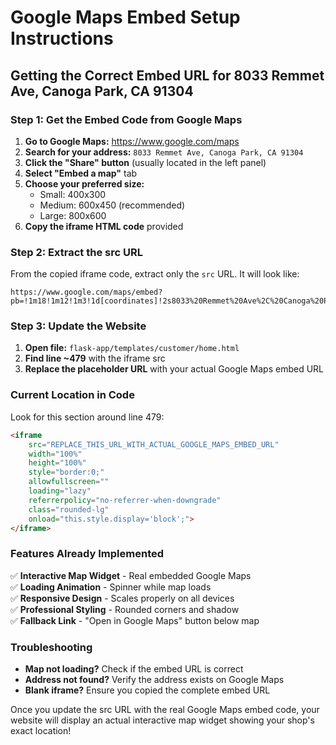 # Google Maps Embed Setup Instructions

## Getting the Correct Embed URL for 8033 Remmet Ave, Canoga Park, CA 91304

### Step 1: Get the Embed Code from Google Maps

1. **Go to Google Maps:** https://www.google.com/maps
2. **Search for your address:** `8033 Remmet Ave, Canoga Park, CA 91304`
3. **Click the "Share" button** (usually located in the left panel)
4. **Select "Embed a map"** tab
5. **Choose your preferred size:** 
   - Small: 400x300
   - Medium: 600x450 (recommended)
   - Large: 800x600
6. **Copy the iframe HTML code** provided

### Step 2: Extract the src URL

From the copied iframe code, extract only the `src` URL. It will look like:
```
https://www.google.com/maps/embed?pb=!1m18!1m12!1m3!1d[coordinates]!2s8033%20Remmet%20Ave%2C%20Canoga%20Park%2C%20CA%2091304%2C%20USA!5e0!3m2!1sen!2sus!4v[timestamp]!5m2!1sen!2sus
```

### Step 3: Update the Website

1. **Open file:** `flask-app/templates/customer/home.html`
2. **Find line ~479** with the iframe src
3. **Replace the placeholder URL** with your actual Google Maps embed URL

### Current Location in Code

Look for this section around line 479:
```html
<iframe 
    src="REPLACE_THIS_URL_WITH_ACTUAL_GOOGLE_MAPS_EMBED_URL"
    width="100%" 
    height="100%" 
    style="border:0;" 
    allowfullscreen="" 
    loading="lazy" 
    referrerpolicy="no-referrer-when-downgrade"
    class="rounded-lg"
    onload="this.style.display='block';">
</iframe>
```

### Features Already Implemented

✅ **Interactive Map Widget** - Real embedded Google Maps  
✅ **Loading Animation** - Spinner while map loads  
✅ **Responsive Design** - Scales properly on all devices  
✅ **Professional Styling** - Rounded corners and shadow  
✅ **Fallback Link** - "Open in Google Maps" button below map  

### Troubleshooting

- **Map not loading?** Check if the embed URL is correct
- **Address not found?** Verify the address exists on Google Maps
- **Blank iframe?** Ensure you copied the complete embed URL

Once you update the src URL with the real Google Maps embed code, your website will display an actual interactive map widget showing your shop's exact location!
